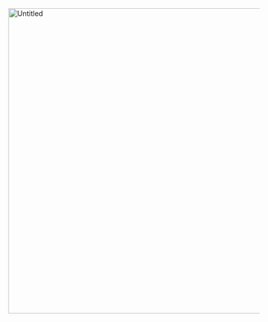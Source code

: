 <img width="613" alt="Untitled" src="https://github.com/user-attachments/assets/92ffea46-0b01-4d7e-8f9d-944e96e2332a" />
 
